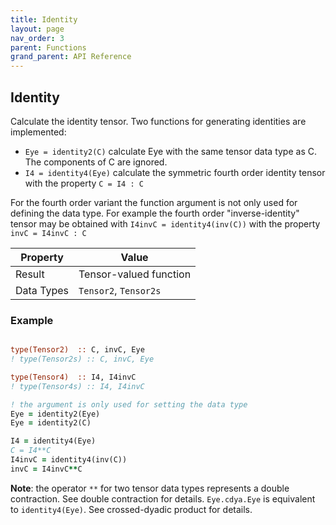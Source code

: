 ```yaml
---
title: Identity
layout: page
nav_order: 3
parent: Functions
grand_parent: API Reference
---
```


## Identity

Calculate the identity tensor. Two functions for generating identities are implemented:

- `Eye = identity2(C)` calculate Eye with the same tensor data type as C. The components of C are ignored.
- `I4 = identity4(Eye)` calculate the symmetric fourth order identity tensor with the property `C = I4 : C`

For the fourth order variant the function argument is not only used for defining the data type. For example the fourth order "inverse-identity" tensor may be obtained with `I4invC = identity4(inv(C))` with the property `invC = I4invC : C`



| Property   | Value                  |
| ---        | ---                    |
| Result     | Tensor-valued function |
| Data Types | `Tensor2`, `Tensor2s`  |

### Example

```fortran

type(Tensor2)  :: C, invC, Eye
! type(Tensor2s) :: C, invC, Eye

type(Tensor4)  :: I4, I4invC
! type(Tensor4s) :: I4, I4invC

! the argument is only used for setting the data type
Eye = identity2(Eye)
Eye = identity2(C)

I4 = identity4(Eye)
C = I4**C
I4invC = identity4(inv(C))
invC = I4invC**C
```

**Note**: the operator `**` for two tensor data types represents a double contraction. See double contraction for details. `Eye.cdya.Eye` is equivalent to `identity4(Eye)`. See crossed-dyadic product for details.

